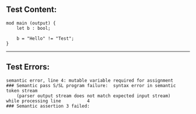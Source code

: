 
Test Content: 
-------------------------
```
mod main (output) {
    let b : bool;

    b = "Hello" != "Test";
}
```
------------------------

Test Errors:
-------------------------
```
semantic error, line 4: mutable variable required for assignment
### Semantic pass S/SL program failure:  syntax error in semantic token stream
    (parser output stream does not match expected input stream)
while processing line          4
### Semantic assertion 3 failed: 
```

